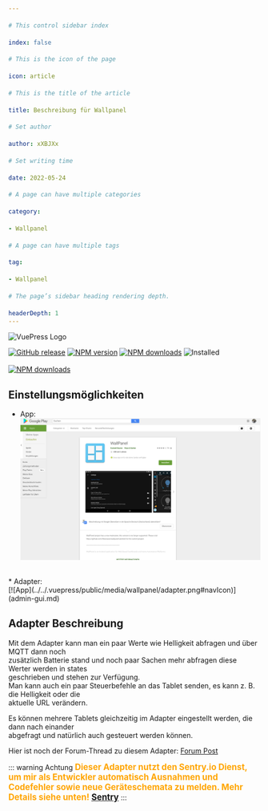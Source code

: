 ```yaml
---

# This control sidebar index

index: false

# This is the icon of the page

icon: article

# This is the title of the article

title: Beschreibung für Wallpanel

# Set author

author: xXBJXx

# Set writing time

date: 2022-05-24

# A page can have multiple categories

category:

- Wallpanel

# A page can have multiple tags

tag:

- Wallpanel

# The page’s sidebar heading rendering depth.

headerDepth: 1
---
```


<img :src="$withBase('/media/wallpanel/wallpanel.png#center')" alt="VuePress Logo">

[![GitHub release](https://img.shields.io/github/v/release/xXBJXx/ioBroker.wallpanel?include_prereleases&label=GitHub%20release&logo=github)](https://github.com/xXBJXx/ioBroker.wallpanel)
[![NPM version](https://img.shields.io/npm/v/iobroker.wallpanel.svg?logo=npm)](https://www.npmjs.com/package/iobroker.wallpanel)
[![NPM downloads](https://img.shields.io/npm/dm/iobroker.wallpanel.svg?logo=npm)](https://www.npmjs.com/package/iobroker.wallpanel)
![Installed](https://iobroker.live/badges/wallpanel-installed.svg)
<br>
<br>
[![NPM downloads](https://nodei.co/npm/iobroker.wallpanel.png)](https://www.npmjs.com/package/iobroker.wallpanel)


## Einstellungsmöglichkeiten

* App:<br>
[![App](../../.vuepress/public/media/wallpanel/GooglePlayStore.png#navIcon)](app/app-description.md)
<br/>
* Adapter:<br>
[![App](../../.vuepress/public/media/wallpanel/adapter.png#navIcon)](admin-gui.md)
<br/>

## Adapter Beschreibung

Mit dem Adapter kann man ein paar Werte wie Helligkeit abfragen und über MQTT dann noch <br> zusätzlich Batterie stand und noch paar Sachen mehr abfragen diese Werter werden in
states <br> geschrieben und stehen zur Verfügung.<br>
Man kann auch ein paar Steuerbefehle an das Tablet senden, es kann z. B. die Helligkeit oder die <br> aktuelle URL verändern.

Es können mehrere Tablets gleichzeitig im Adapter eingestellt werden, die dann nach einander <br> abgefragt und natürlich auch gesteuert werden können.

Hier ist noch der Forum-Thread zu diesem Adapter: [Forum Post](https://forum.iobroker.net/topic/36438/test-adapter-wallpanel)

::: warning Achtung
<span style="color:orange; font-size:1.2em; font-weight: bold" >Dieser Adapter nutzt den Sentry.io Dienst, um mir als
Entwickler automatisch Ausnahmen und Codefehler sowie neue Geräteschemata zu melden.
Mehr Details siehe unten! [Sentry](/de/wallpanel/sentry)
</span>
:::



